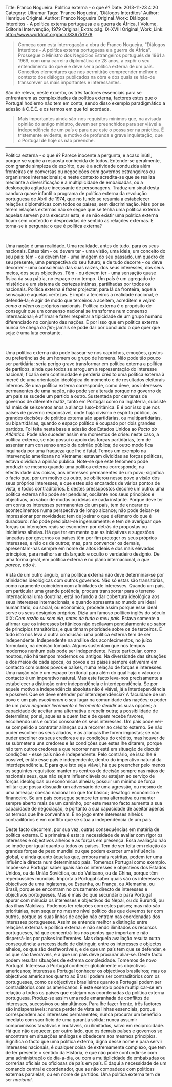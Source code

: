 Title: Franco Nogueira: Política externa - o que é?
Date: 2013-11-23 4:20
Category: Ultramar
Tags: 'Franco Nogueira', 'Diálogos Interditos'
Author: Henrique
Original_Author: Franco Nogueira
Original_Work: Diálogos Interditos - A política externa portuguesa e a guerra de África, I Volume, Editorial Intervenção, 1979
Original_Extra: pág. IX-XVIII
Original_Work_Link: http://www.worldcat.org/oclc/836751278

><!-- PELICAN_BEGIN_SUMMARY -->Começa com esta interrogação a obra de Franco Nogueira, "Diálogos Interditos - A política externa portuguesa e a guerra de África". Prossegue o Ministro dos Negócios Estrangeiros português de 1961 a 1969, com uma carreira diplomática de 28 anos, a expôr o seu entendimento do que é e deve ser a política externa de um país. Conceitos elementares que nos permitirão compreender melhor o contexto dos diálogos publicados na obra e dos quais se hão-de transcrever os mais importantes e interessantes.
São de relevo, neste excerto, os três factores essenciais para se enfrentarem as complexidades da política externa, factores estes que o Portugal hodierno não tem em conta, sendo disso exemplo paradigmático a adesão à C.E.E. e os termos em que foi acordada.

>Mais importantes ainda são-nos requisitos mínimos que, na avisada opinião do antigo ministro, devem ser preenchidos para ser viável a independência de um país e para que este o possa ser na práctica. É tristemente evidente, e motivo de profunda e grave inquietação, que o Portugal de hoje os não preenche.<!-- PELICAN_END_SUMMARY -->

---

Política externa - o que é? Parece inocente a pergunta, e acaso inútil, porque se supõe a resposta conhecida de todos. Entende-se geralmente, com grande simpleza de espírito, que é a actividade conduzida além fronteiras em conversas ou negocições com governos estrangeiros ou organismos internacionais; e neste contexto acredita-se que se realiza mediante a diversificação e a multiplicidade de embaixadas, ou a deslocação agitada e incessante de personagens. Traduz um sinal desta candura quase infantil o programa de política externa da revolução portuguesa de Abril de 1974, que no fundo se resumia a estabelecer relações diplomáticas com todos os países, sem discriminação. Mas por se terem relações externas não se segue que se tenha uma política externa: aquelas servem para executar esta; e se não existir uma política externa ficam sem conteúdo e desprovidas de sentido as relações externas. E torna-se à pergunta: o que é política externa?

<br>

Uma nação é uma realidade. Uma realidade, antes de tudo, para os seus nacionais. Estes têm - ou devem ter - uma visão, uma ideia, um conceito do seu país: têm - ou devem ter - uma imagem do seu passado, um quadro do seu presente, uma perspectiva do seu futuro; e de tudo decorre - ou deve decorrer - uma consciência das suas raízes, dos seus interesses, dos seus meios, dos seus objectivos. Têm - ou devem ter - uma sensação quase física da sua pátria, no espaço e no tempo. Um país é um agregado de mistérios e um sistema de certezas íntimas, partilhadas por todos os nacionais. Política externa é fazer projectar, para lá da fronteira, aquela sensação e aquelas certezas. É impôr a terceiros a realidade nacional, e defendê-la; é agir de modo que terceiros a aceitem, acreditem e *vejam como a vêem* os próprios nacionais. Política externa é o propósito de conseguir que um consenso nacional se transforme num consenso internacional; é afirmar e fazer respeitar a tipicidade de um grupo humano diferenciado no conjunto das nações. É por isso que em política externa nunca se chega *ao fim*; jamais se pode dar por concluído o que quer que seja: é uma luta constante.

<br>

Uma política externa não pode basear-se nos caprichos, emoções, gostos ou preferências de um homem ou grupo de homens. Não pode tão pouco ser partidária: seria perigo grave transformar em política externa a política de partidos, ainda que todos se arroguem a representação do interesse nacional; ficaria sem continuidade e perderia crédito uma política externa à mercê de uma orientação ideológica do momento e de resultados eleitorais internos. Se uma política externa corresponde, como deve, aos interesses permanentes de uma nação, não pode ser alterada porque no governo de um país se sucede um partido a outro. Sustentada por centenas de governos de diferente matiz, tanto em Portugal como na Inglaterra, subsiste há mais de seiscentos anos a aliança luso-britânica. E é por isso que nos países de governo responsável, onde haja civismo e espírito público, as grandes decisões de política externa são apartidárias, ou multipartidárias, ou bipartidárias, quando o espaço político é ocupado por dois grandes partidos. Foi feita nesta base a adesão dos Estados Unidos ao *Pacto do Atlântico*. Pode não suceder assim em momentos de crise: neste caso, a política externa, se não possui o apoio das forças partidárias, tem de assentar num consenso amplo da opinião pública; de outro modo fica inquinada por uma fraqueza que lhe é fatal. Temos um exemplo na intervenção americana no Vietname: estavam divididas as forças políticas, estava dividida a opinião pública. Note-se que este fenómeno pode produzir-se mesmo quando uma política externa corresponde, na efectividade das coisas, aos interesses permanentes de um povo; significa o facto que, por um motivo ou outro, se obliterou nesse povo a visão dos seus próprios interesses, e que estes são encarados de vários pontos de vista, e todos contraditórios. E destes pressupostos decorre um outro: uma política externa não pode ser pendular, oscilante nos seus princípios e objectivos, ao sabor de modas ou ideias de cada instante. Porque deve ter em conta os interesses permanentes de um país, tem de encarar os acontecimentos numa perspectiva de longo alcance; não pode deixar-se impressionar por novidades: tem de joeirar o que é efémero do que é duradouro: não pode precipitar-se ingenuamente: e tem de averiguar que forças ou intenções reais se escondem por detrás de propostas ou iniciativas alheias. Há que ter em mente que as iniciativas e sugestões lançadas por governos ou países têm por fim proteger os seus próprios interesses, e não os de outros; mas, para convencer os demais, apresentam-nas sempre em nome de altos ideais e dos mais elevados princípios, para melhor ser disfarçado e oculto o verdadeiro desígnio. De uma forma geral, em política externa e no plano internacional, *o que parece, não é*.

Vista de um outro ângulo, uma política externa não deve determinar-se por afinidades ideológicas com outros governos. Não só estas são transitórias, como raramente coincidem com afinidades de interesses. Quando um país, em particular uma grande potência, procura transportar para o terreno internacional uma doutrina, está no fundo a dar cobertura ideológica aos seus interesses internacionais; e quando apresenta ao mundo um ideal humanitário, ou social, ou económico, procede assim porque esse ideal serve os seus desígnios próprios. Dizia um famoso político inglês do século XIX: *Com razão ou sem ela, antes de tudo o meu país.* Estava somente a afirmar que os interesses britânicos não oscilavam pendularmente ao sabor de princípios transitórios, e que tinham prioridade sobre os de terceiros. E tudo isto nos leva a outra conclusão: uma política externa tem de ser independente. Independente na análise dos acontecimentos, no juízo formulado, na decisão tomada. Alguns sustentam que nos tempos modernos nenhum país pode ser independente. Neste particular, como noutros, não há tempos modernos ou antigos. Na diversidade das situações e dos meios de cada época, os povos e os países sempre estiveram em contacto com outros povos e países, numa relação de forças e interesses. Uma nação não é um espaço territorial para além do qual haja o vácuo: o contacto é um imperativo natural. Mas este facto leva-nos precisamente a estabelecer a distinção entre independência e interdependência. Se por aquele motivo a independência absoluta não é viável, já a interdependência é possível. Que se deve entender por interdependência? A faculdade de um povo e um país *escolherem* o seu lugar na comunidade das nações; o poder de um povo *negociar livremente e livremente decidir* as suas opções; a capacidade de aceitar uma alternativa e repelir outra; a possibilidade de determinar, por si, aqueles a quem faz e de quem recebe favores, escolhendo uns e outros consoante os seus interesses. Um país pode ver-se compelido a contratar alianças ou a recorrer ao crédito externo. Se não puder escolher os seus aliados, e as alianças lhe forem impostas; se não puder escolher os seus credores e as condições do crédito, mas houver de se submeter a uns credores e às condições que estes lhe ditarem, porque não tem outros credores a que recorrer nem está em situação de discutir condições - esse país não é independente. Pelo contrário, se isso lhe é possível, então esse país é independente, dentro do imperativo natural da interdependência. E para que isto seja viável, há que preencher pelo menos os seguintes requisitos: manter os centros de decisão sempre nas mãos de nacionais seus, que não sejam influenciáveis ou estejam ao serviço de forças ideológicas ou económicas alheias; possuir um mínimo de força militar que possa dissuadir um adversário de uma agressão, ou mesmo de uma ameaça; coesão nacional no que for básico; desafogo económico e financeiro. Se um país consegue sempre ter uma alternativa ou manter sempre aberto mais de um caminho, por este mesmo facto aumenta a sua capacidade de negociação, e portanto a sua capacidade de aceitar apenas os termos que lhe convenham. É no jogo entre interesses alheios contraditórios e em conflito que se situa a independência de um país.

Deste facto decorrem, por sua vez, outras consequências em matéria de política externa. E a primeira é esta: a necessidade de avaliar com rigor os interesses e objectivos alheios e as forças em presença. Essa avaliação não se impõe por igual quanto a todos os países. Tem de ser feita em relação às grandes forças de peso mundial ou que podem exercer uma influência global, e ainda quanto àquelas que, embora mais restritas, podem ter uma influência directa num determinado país. Tomemos Portugal como exemplo. Impõe-se a Portugal saber quais são os interesses e objectivos dos Estados Unidos, ou da União Soviética, ou do Vaticano, ou da China, porque têm repercussões mundiais. Importa a Portugal saber quais são os interesses e objectivos de uma Inglaterra, ou Espanha, ou França, ou Alemanha, ou Brasil, porque se encontram no cruzamento directo de interesses e objectivos portugueses. Mas é mais do que secundário para Portugal apurar com minúcia os interesses e objectivos do Nepal, ou do Burundi, ou das ilhas Maldivas. Podemos ter relações com estes países; mas não são prioritárias, nem sequer no mesmo nível político das que devemos ter com outros, porque as suas linhas de acção não entram nas coordenadas dos interesses portugueses. Assim se entende melhor a distinção entre relações externas e política externa: e não sendo ilimitados os recursos portugueses, há que concentrá-los nos pontos que importam e não dispersá-los por países indiferentes. Mas daquela avaliação resulta outra consequência: a necessidade de distinguir, entre os interesses e objectos alheios, os que são desfavoráveis, e de que um país tem que se defender, e os que são favoráveis, e a que um país deve procurar aliar-se. Deste facto podem resultar situações de extrema complexidade. Tomemos de novo Portugal. Interessa a Portugal conhecer globalmente os objectivos americanos; interessa a Portugal conhecer os objectivos brasileiros; mas os objectivos americanos quanto ao Brasil podem ser contraditórios com os portugueses, como os objectivos brasileiros quanto a Portugal podem ser contraditórios com os americanos. E este exemplo pode multiplicar-se em relação a todos os países que estejam nas coordenadas da política externa portuguesa. Produz-se assim uma rede emaranhada de conflitos de interesses, sucessivos ou simultâneos. Para lhe fazer frente, três factores são indispensáveis: nunca perder de vista as linhas essenciais, porque correspondem aos interesses permanentes; nunca procurar um benefício imediato com sacrifício de uma garantia sólida;  nunca assumir compromissos taxativos e imutáveis, ou ilimitados, salvo em reciprocidade. Há que não esquecer, por outro lado, que os demais países e governos se encontram em situações análogas e obedecem aos mesmos princípios. Significa o facto que uma política externa, digna desse nome e para servir interesses nacionais, é qualquer coisa de extremamente complexo, que tem de ter presente o sentido da História, e que não pode confundir-se com uma administração de dia-a-dia, ou com a multiplicidade de embaixadas ou correrias oficiais ou oficiosas de país em país. E daqui a necessidade de um comando central e coordenador, que se não compadece com políticas externas paralelas, ou em nome de partidos. Uma política externa tem de ser *nacional*.

